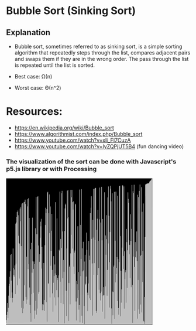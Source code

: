# Bubble Sort (Sinking Sort)
## Explanation
* Bubble sort, sometimes referred to as sinking sort, is a simple sorting algorithm that repeatedly steps through the list, compares adjacent pairs and swaps them if they are in the wrong order. The pass through the list is repeated until the list is sorted. 

* Best case: Ω(n)
* Worst case: Θ(n^2)

# Resources:
* https://en.wikipedia.org/wiki/Bubble_sort
* https://www.algorithmist.com/index.php/Bubble_sort
* https://www.youtube.com/watch?v=xli_FI7CuzA
* https://www.youtube.com/watch?v=lyZQPjUT5B4 (fun dancing video)

### The visualization of the sort can be done with Javascript's p5.js library or with Processing

![bubble sort](bubblesort.gif)

